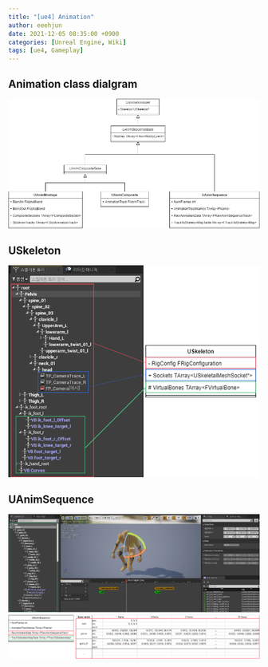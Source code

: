 ```yaml
---
title: "[ue4] Animation"
author: eeehjun
date: 2021-12-05 08:35:00 +0900
categories: [Unreal Engine, Wiki]
tags: [ue4, Gameplay]
---
```



## Animation class dialgram
![](/assets/img/ue/animation-class-diagram.png)

## USkeleton
![](/assets/img/ue/animation-skeleton.png)

## UAnimSequence
![](/assets/img/ue/animation-sequence.png)



